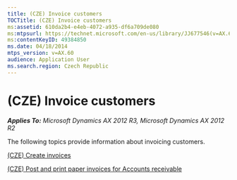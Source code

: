 ```yaml
---
title: (CZE) Invoice customers
TOCTitle: (CZE) Invoice customers
ms:assetid: 610da2b4-e4eb-4072-a935-df6a709de080
ms:mtpsurl: https://technet.microsoft.com/en-us/library/JJ677546(v=AX.60)
ms:contentKeyID: 49384850
ms.date: 04/18/2014
mtps_version: v=AX.60
audience: Application User
ms.search.region: Czech Republic
---
```


# (CZE) Invoice customers 


_**Applies To:** Microsoft Dynamics AX 2012 R3, Microsoft Dynamics AX 2012 R2_

The following topics provide information about invoicing customers.

[(CZE) Create invoices](cze-create-invoices.md)

[(CZE) Post and print paper invoices for Accounts receivable](cze-post-and-print-paper-invoices-for-accounts-receivable.md)

  


